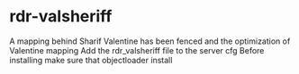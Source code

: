 # rdr-valsheriff
A mapping behind Sharif Valentine has been fenced and the optimization of Valentine mapping Add the rdr_valsheriff file to the server cfg 
Before installing make sure that objectloader install
